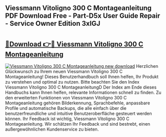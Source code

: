 ## Viessmann Vitoligno 300 C Montageanleitung PDF Download Free - Part-D5x User Guide Repair - Service Owner Edition 3xIGJ

# <h2><a href="http://df7xqg.blite.top/?on=Viessmann+Vitoligno+300+C+Montageanleitung">🔗Download 👉🔴 Viessmann Vitoligno 300 C Montageanleitung</a></h2>

[![Viessmann Vitoligno 300 C Montageanleitung new download](https://i.imgur.com/lujVjoI.png)](http://df7xqg.blite.top/?on=Viessmann+Vitoligno+300+C+Montageanleitung)
Herzlichen Glückwunsch zu Ihrem neuen Viessmann Vitoligno 300 C Montageanleitung! Dieses Benutzerhandbuch soll Ihnen helfen, Ihr Produkt zu verstehen und optimal zu nutzen. Bitte beachten Sie den Index Viessmann Vitoligno 300 C MontageanleitungD Der Index am Ende dieses Handbuchs kann Ihnen helfen, relevante Informationen schnell zu finden. Zu den erweiterten Funktionen von Viessmann Vitoligno 300 C Montageanleitung gehören Bilderkennung, Sprachbefehle, anpassbare Profile und automatische Backups, die alle einfach über die benutzerfreundliche und intuitive Benutzeroberfläche gesteuert werden können. Ihr Feedback ist wichtig, Viessmann Vitoligno 300 C Montageanleitung. Wir schätzen Ihr Feedback und sind bestrebt, einen außergewöhnlichen Kundenservice zu bieten.
